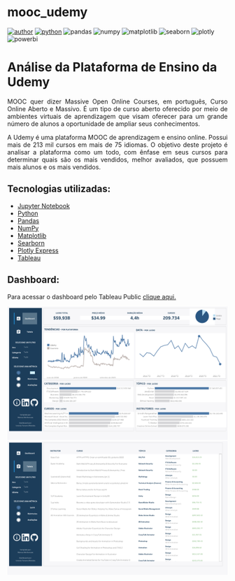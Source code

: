 # mooc_udemy
[![author](https://img.shields.io/badge/autor-ismailymendes-red)](https://www.linkedin.com/in/ismailytm/) [![python](https://img.shields.io/badge/python-3.11%2B-blue)](https://www.python.org/downloads/release/python-3111/) ![pandas](https://img.shields.io/badge/pandas-1.5.2-blue) ![numpy](https://img.shields.io/badge/numpy-1.24.1-blue) ![matplotlib](https://img.shields.io/badge/matplotlib-3.6.2-blue) ![seaborn](https://img.shields.io/badge/seaborn-0.12.2-blue) ![plotly](https://img.shields.io/badge/plotly-5.11.0-blue) ![powerbi](https://img.shields.io/badge/tableau-2023.1.0-yellow)

# Análise da Plataforma de Ensino da Udemy

<p align="justify">
MOOC quer dizer Massive Open Online Courses, em português, Curso Online Aberto e Massivo. É um tipo de curso aberto oferecido por meio de ambientes virtuais de aprendizagem que visam oferecer para um grande número de alunos a oportunidade de ampliar seus conhecimentos.</p>

<p align="justify">
A Udemy é uma plataforma MOOC de aprendizagem e ensino online. Possui mais de 213 mil cursos em mais de 75 idiomas. O objetivo deste projeto é analisar a plataforma como um todo, com ênfase em seus cursos para determinar quais são os mais vendidos, melhor avaliados, que possuem mais alunos e os mais vendidos.</p>


## Tecnologias utilizadas:

* [Jupyter Notebook](https://jupyter.org/)
* [Python](https://www.python.org/)
* [Pandas](https://pandas.pydata.org/)
* [NumPy](https://numpy.org/)
* [Matplotlib](https://matplotlib.org/)
* [Searborn](https://seaborn.pydata.org)
* [Plotly Express](https://plotly.com/python/plotly-express/)
* [Tableau](https://pypi.org/project/gTTS/)

## Dashboard:
Para acessar o dashboard pelo Tableau Public [clique aqui.](https://public.tableau.com/views/NorthwindSalesDashboard_16788121336900/Dashboard?:language=pt-BR&:display_count=n&:origin=viz_share_link)

![Dashboard](docs/mooc_udemy1.png)
![Dashboard](docs/mooc_udemy2.png)